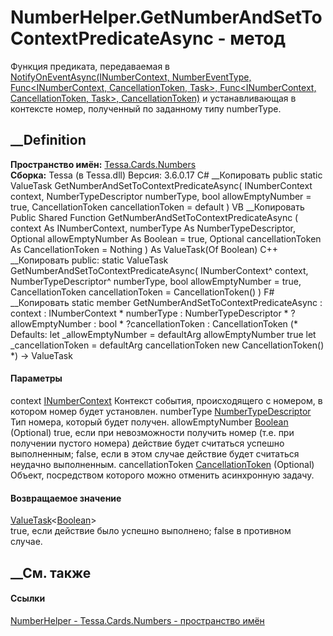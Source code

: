 # NumberHelper.GetNumberAndSetToContextPredicateAsync - метод
Функция предиката, передаваемая в [NotifyOnEventAsync(INumberContext,
NumberEventType, Func<INumberContext, CancellationToken, Task<Boolean>>,
Func<INumberContext, CancellationToken, Task<Boolean>>,
CancellationToken)](M_Tessa_Cards_Numbers_INumberDirectorBase_NotifyOnEventAsync.htm)
и устанавливающая в контексте номер, полученный по заданному типу numberType.
## __Definition
 **Пространство имён:** [Tessa.Cards.Numbers](N_Tessa_Cards_Numbers.htm)  
 **Сборка:** Tessa (в Tessa.dll) Версия: 3.6.0.17
C# __Копировать
     public static ValueTask<bool> GetNumberAndSetToContextPredicateAsync(
    	INumberContext context,
    	NumberTypeDescriptor numberType,
    	bool allowEmptyNumber = true,
    	CancellationToken cancellationToken = default
    )
VB __Копировать
     Public Shared Function GetNumberAndSetToContextPredicateAsync ( 
    	context As INumberContext,
    	numberType As NumberTypeDescriptor,
    	Optional allowEmptyNumber As Boolean = true,
    	Optional cancellationToken As CancellationToken = Nothing
    ) As ValueTask(Of Boolean)
C++ __Копировать
     public:
    static ValueTask<bool> GetNumberAndSetToContextPredicateAsync(
    	INumberContext^ context, 
    	NumberTypeDescriptor^ numberType, 
    	bool allowEmptyNumber = true, 
    	CancellationToken cancellationToken = CancellationToken()
    )
F# __Копировать
     static member GetNumberAndSetToContextPredicateAsync : 
            context : INumberContext * 
            numberType : NumberTypeDescriptor * 
            ?allowEmptyNumber : bool * 
            ?cancellationToken : CancellationToken 
    (* Defaults:
            let _allowEmptyNumber = defaultArg allowEmptyNumber true
            let _cancellationToken = defaultArg cancellationToken new CancellationToken()
    *)
    -> ValueTask<bool> 
#### Параметры
context [INumberContext](T_Tessa_Cards_Numbers_INumberContext.htm)
    Контекст события, происходящего с номером, в котором номер будет установлен.
numberType
[NumberTypeDescriptor](T_Tessa_Cards_Numbers_NumberTypeDescriptor.htm)
    Тип номера, который будет получен.
allowEmptyNumber
[Boolean](https://learn.microsoft.com/dotnet/api/system.boolean) (Optional)
    true, если при невозможности получить номер (т.е. при получении пустого номера) действие будет считаться успешно выполненным; false, если в этом случае действие будет считаться неудачно выполненным. 
cancellationToken
[CancellationToken](https://learn.microsoft.com/dotnet/api/system.threading.cancellationtoken)
(Optional)
    Объект, посредством которого можно отменить асинхронную задачу.
#### Возвращаемое значение
[ValueTask](https://learn.microsoft.com/dotnet/api/system.threading.tasks.valuetask-1)<[Boolean](https://learn.microsoft.com/dotnet/api/system.boolean)>  
true, если действие было успешно выполнено; false в противном случае.
## __См. также
#### Ссылки
[NumberHelper - ](T_Tessa_Cards_Numbers_NumberHelper.htm)
[Tessa.Cards.Numbers - пространство имён](N_Tessa_Cards_Numbers.htm)
